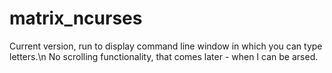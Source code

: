 # matrix_ncurses

Current version, run to display command line window in which you can type letters.\n
No scrolling functionality, that comes later - when I can be arsed.
